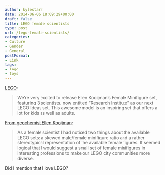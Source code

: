 ```yaml
---
author: kylestarr
date: 2014-06-06 18:09:29+00:00
draft: false
title: LEGO female scientists
type: post
url: /lego-female-scientists/
categories:
- Culture
- Gender
- General
postFormat:
- Link
tags:
- lego
- toys
---
```


[LEGO](https://ideas.lego.com/projects/15401/official_comments):


<blockquote>We’re very excited to release Ellen Kooijman’s Female Minifigure set, featuring 3 scientists, now entitled “Research Institute” as our next LEGO Ideas set. This awesome model is an inspiring set that offers a lot for kids as well as adults.</blockquote>



[From geochemist Ellen Kooijman](http://alatarielatelier.blogspot.se/p/female-minifigure-set.html?zx=7fc735e0789785ac&m=1):



<blockquote>As a female scientist I had noticed two things about the available LEGO sets: a skewed male/female minifigure ratio and a rather stereotypical representation of the available female figures. It seemed logical that I would suggest a small set of female minifigures in interesting professions to make our LEGO city communities more diverse. </blockquote>



Did I mention that I love LEGO?
